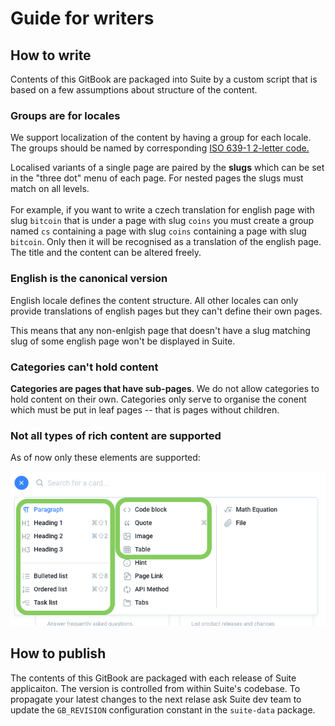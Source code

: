 # Guide for writers

## How to write

Contents of this GitBook are packaged into Suite by a custom script that is based on a few assumptions about structure of the content.

### Groups are for locales

We support localization of the content by having a group for each locale. The groups should be named by corresponding  [ISO 639-1 2-letter code.](https://www.wikiwand.com/en/List\_of\_ISO\_639-1\_codes)

Localised variants of a single page are paired by the **slugs** which can be set in the "three dot" menu of each page. For nested pages the slugs must match on all levels.\
\
For example, if you want to write a czech translation for english page with slug `bitcoin` that is under a page with slug `coins` you must create a group named `cs` containing a page with slug `coins` containing a page with slug `bitcoin`. Only then it will be recognised as a translation of the english page. The title and the content can be altered freely.

### English is the canonical version

English locale defines the content structure. All other locales can only provide translations of english pages but they can't define their own pages.

This means that any non-enlgish page that doesn't have a slug matching slug of some english page won't be displayed in Suite.

### Categories can't hold content

**Categories are pages that have sub-pages**. We do not allow categories to hold content on their own. Categories only serve to organise the conent which must be put in leaf pages -- that is pages without children.

### Not all types of rich content are supported

As of now only these elements are supported:

![](.gitbook/assets/117797589-77aebc00-b250-11eb-8d92-31c37bf83803.png)

## How to publish

The contents of this GitBook are packaged with each release of Suite applicaiton. The version is controlled from within Suite's codebase. To propagate your latest changes to the next relase ask Suite dev team to update the `GB_REVISION` configuration constant in the `suite-data` package.
